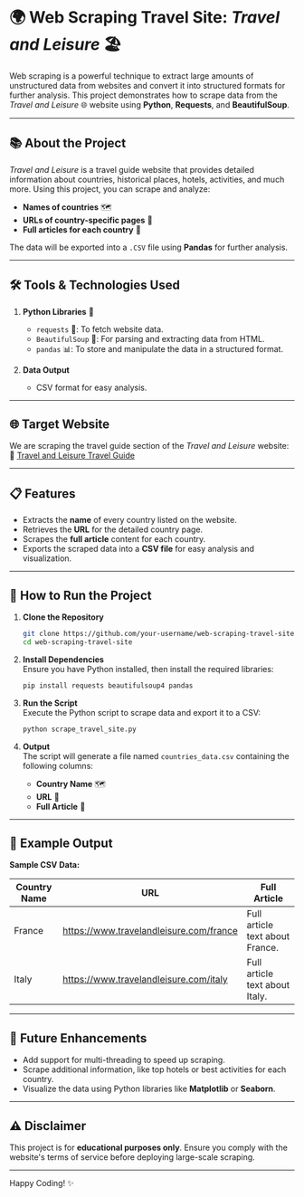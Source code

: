 # 🌍 Web Scraping Travel Site: *Travel and Leisure* 🏖️  

Web scraping is a powerful technique to extract large amounts of unstructured data from websites and convert it into structured formats for further analysis. This project demonstrates how to scrape data from the *Travel and Leisure* 🌐 website using **Python**, **Requests**, and **BeautifulSoup**.  

---

## 📚 About the Project  
*Travel and Leisure* is a travel guide website that provides detailed information about countries, historical places, hotels, activities, and much more. Using this project, you can scrape and analyze:  
- **Names of countries** 🗺️  
- **URLs of country-specific pages** 🔗  
- **Full articles for each country** 📝  

The data will be exported into a `.CSV` file using **Pandas** for further analysis.  

---

## 🛠️ Tools & Technologies Used  
1. **Python Libraries** 🐍  
   - `requests` 📡: To fetch website data.  
   - `BeautifulSoup` 🥣: For parsing and extracting data from HTML.  
   - `pandas` 📊: To store and manipulate the data in a structured format.  

2. **Data Output**  
   - CSV format for easy analysis.  

---

## 🌐 Target Website  
We are scraping the travel guide section of the *Travel and Leisure* website:  
🔗 [Travel and Leisure Travel Guide](https://www.travelandleisure.com/travel-guide)  

---

## 📋 Features  
- Extracts the **name** of every country listed on the website.  
- Retrieves the **URL** for the detailed country page.  
- Scrapes the **full article** content for each country.  
- Exports the scraped data into a **CSV file** for easy analysis and visualization.  

---

## 🚀 How to Run the Project  

1. **Clone the Repository**  
   ```bash  
   git clone https://github.com/your-username/web-scraping-travel-site.git  
   cd web-scraping-travel-site  
   ```  

2. **Install Dependencies**  
   Ensure you have Python installed, then install the required libraries:  
   ```bash  
   pip install requests beautifulsoup4 pandas  
   ```  

3. **Run the Script**  
   Execute the Python script to scrape data and export it to a CSV:  
   ```bash  
   python scrape_travel_site.py  
   ```  

4. **Output**  
   The script will generate a file named `countries_data.csv` containing the following columns:  
   - **Country Name** 🗺️  
   - **URL** 🔗  
   - **Full Article** 📝  

---

## 📝 Example Output  
**Sample CSV Data:**  

| Country Name  | URL                                          | Full Article                 |  
|---------------|----------------------------------------------|------------------------------|  
| France        | https://www.travelandleisure.com/france     | Full article text about France.  |  
| Italy         | https://www.travelandleisure.com/italy      | Full article text about Italy.   |  

---

## 🎯 Future Enhancements  
- Add support for multi-threading to speed up scraping.  
- Scrape additional information, like top hotels or best activities for each country.  
- Visualize the data using Python libraries like **Matplotlib** or **Seaborn**.  

---

## ⚠️ Disclaimer  
This project is for **educational purposes only**. Ensure you comply with the website's terms of service before deploying large-scale scraping.  

---

Happy Coding! ✨

